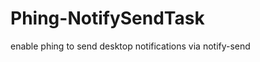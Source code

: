 Phing-NotifySendTask
====================

enable phing to send desktop notifications via notify-send 